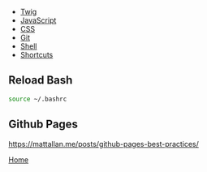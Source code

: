 * [Twig](twig)
* [JavaScript](js)
* [CSS](css)
* [Git](git)
* [Shell](shell)
* [Shortcuts](shortcuts)

## Reload Bash

```bash
source ~/.bashrc
```

## Github Pages
https://mattallan.me/posts/github-pages-best-practices/

[Home](https://timcoxopc.github.io/d8notes/)
